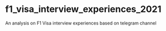 # f1_visa_interview_experiences_2021
An analysis on F1 Visa interview experiences based on telegram channel
